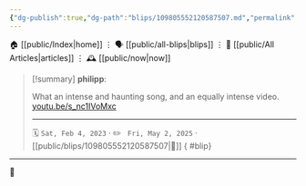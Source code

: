 ```yaml
---
{"dg-publish":true,"dg-path":"blips/109805552120587507.md","permalink":"/blips/109805552120587507/","title":"philipp on mastodon @ 2023-02-04"}
---
```



<div class="transclusion internal-embed is-loaded"><div class="markdown-embed">




🏠 [[public/Index\|home]]  ⋮ 🗣️ [[public/all-blips\|blips]] ⋮  📝 [[public/All Articles\|articles]]  ⋮ 🕰️ [[public/now\|now]]


</div></div>


> [!summary] **philipp**:
>
> What an intense and haunting song, and an equally intense video. [youtu.be/s_nc1IVoMxc](https://youtu.be/s_nc1IVoMxc)
> - - -
>
> 🗓️ <code>Sat, Feb 4, 2023</code>  · ✏️ <code> Fri, May 2, 2025</code>  · [[public/blips/109805552120587507\|🔗]]
{ #blip}


- - -

 👾
